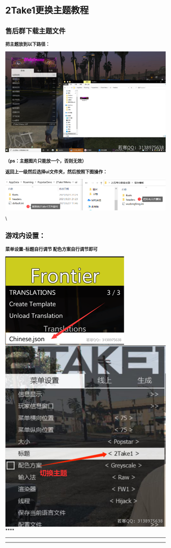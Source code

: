 # 2Take1更换主题教程

## **售后群下载主题文件**

**把主题放到以下路径：**

![](<../../.gitbook/assets/image (56) (1) (1) (1).png>)

**（ps：主题图片只能放一个，否则无效）**

**返回上一级然后选择ui文件夹，然后按照下图操作：**

![](../../.gitbook/assets/6900e98bc30e4d1fb08df9d9240aa6f.png)

\\

## **游戏内设置：**

**菜单设置-标题自行调节 配色方案自行调节即可**

![](<../../.gitbook/assets/image (37) (1) (1) (1).png>)![](<../../.gitbook/assets/image (40) (1) (1) (1) (1).png>)\*\*\*\*

***

***
